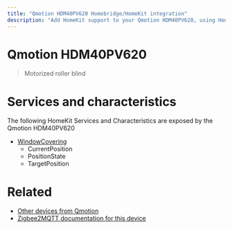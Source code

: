 ```yaml
---
title: "Qmotion HDM40PV620 Homebridge/HomeKit integration"
description: "Add HomeKit support to your Qmotion HDM40PV620, using Homebridge, Zigbee2MQTT and homebridge-z2m."
---
```

<!---
This file has been GENERATED using src/docgen/docgen.ts
DO NOT EDIT THIS FILE MANUALLY!
-->
# Qmotion HDM40PV620
> Motorized roller blind


# Services and characteristics
The following HomeKit Services and Characteristics are exposed by
the Qmotion HDM40PV620

* [WindowCovering](../../cover.md)
  * CurrentPosition
  * PositionState
  * TargetPosition


# Related
* [Other devices from Qmotion](../index.md#qmotion)
* [Zigbee2MQTT documentation for this device](https://www.zigbee2mqtt.io/devices/HDM40PV620.html)